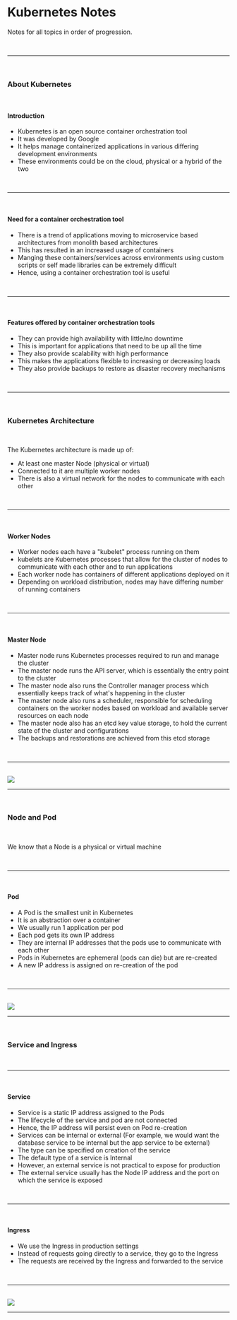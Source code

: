 # Kubernetes Notes

Notes for all topics in order of progression.

<br>
<hr>
<br>

### About Kubernetes

<br>

#### Introduction

- Kubernetes is an open source container orchestration tool
- It was developed by Google
- It helps manage containerized applications in various differing development environments
- These environments could be on the cloud, physical or a hybrid of the two

<br>
<hr>
<br>

#### Need for a container orchestration tool

- There is a trend of applications moving to microservice based architectures from monolith based architectures
- This has resulted in an increased usage of containers
- Manging these containers/services across environments using custom scripts or self made libraries 
can be extremely difficult
- Hence, using a container orchestration tool is useful

<br>
<hr>
<br>

#### Features offered by container orchestration tools

- They can provide high availability with little/no downtime
- This is important for applications that need to be up all the time
- They also provide scalability with high performance
- This makes the applications flexible to increasing or decreasing loads
- They also provide backups to restore as disaster recovery mechanisms

<br>
<hr>
<br>

### Kubernetes Architecture

<br>

The Kubernetes architecture is made up of:

- At least one master Node (physical or virtual)
- Connected to it are multiple worker nodes
- There is also a virtual network for the nodes to communicate with each other

<br>
<hr>
<br>

#### Worker Nodes
- Worker nodes each have a "kubelet" process running on them
- kubelets are Kubernetes processes that allow for the cluster of nodes to communicate with each other 
and to run applications
- Each worker node has containers of different applications deployed on it
- Depending on workload distribution, nodes may have differing number of running containers

<br>
<hr>
<br>

#### Master Node
- Master node runs Kubernetes processes required to run and manage the cluster
- The master node runs the API server, which is essentially the entry point to the cluster
- The master node also runs the Controller manager process 
which essentially keeps track of what's happening in the cluster
- The master node also runs a scheduler, responsible for scheduling containers on the worker nodes 
based on workload and available server resources on each node
- The master node also has an etcd key value storage, to hold the current state of the cluster and configurations
- The backups and restorations are achieved from this etcd storage

<br>
<hr>
<br>

<img src="https://k8s.picocourses.com/assets/course/arch/k8s-architecture.png">

<br>
<hr>
<br>

### Node and Pod

<br>

We know that a Node is a physical or virtual machine

<br>
<hr>
<br>

#### Pod

- A Pod is the smallest unit in Kubernetes
- It is an abstraction over a container
- We usually run 1 application per pod
- Each pod gets its own IP address
- They are internal IP addresses that the pods use to communicate with each other
- Pods in Kubernetes are ephemeral (pods can die) but are re-created
- A new IP address is assigned on re-creation of the pod

<br>
<hr>
<br>

<img src="https://matthewpalmer.net/kubernetes-app-developer/articles/networking-overview.png">

<br>
<hr>
<br>

### Service and Ingress

<br>
<hr>
<br>

#### Service

- Service is a static IP address assigned to the Pods
- The lifecycle of the service and pod are not connected
- Hence, the IP address will persist even on Pod re-creation
- Services can be internal or external 
(For example, we would want the database service to be internal but the app service to be external)
- The type can be specified on creation of the service
- The default type of a service is Internal
- However, an external service is not practical to expose for production
- The external service usually has the Node IP address and the port on which the service is exposed

<br>
<hr>
<br>

#### Ingress

- We use the Ingress in production settings
- Instead of requests going directly to a service, they go to the Ingress
- The requests are received by the Ingress and forwarded to the service

<br>
<hr>
<br>

<img src="https://miro.medium.com/max/1400/1*ebSKyCjwsBMM1CLHqpK_bg.jpeg">

<br>
<hr>
<br>
